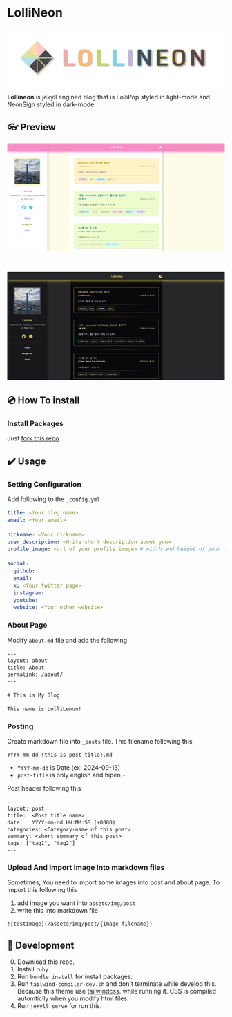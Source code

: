 # LolliNeon

![logo](./readme-assets/logo.png)

**Lollineon** is jekyll engined blog that is LolliPop styled in light-mode and NeonSign styled in dark-mode


## 👓 Preview

![light-mode](./readme-assets/light-mode.png)

<br >

![dark-mode](./readme-assets/dark-mode.png)


## 💿 How To install

### Install Packages

Just [fork this repo](https://github.com/recoma96/lollineon/fork).



## ✔️ Usage

### Setting Configuration

Add following to the `_config.yml`

```yaml
title: <Your blog name>
email: <Your email>

nickname: <Your nickname>
user_description: <Write short description about you>
profile_image: <url of your profile image> # width and height of your image must be same!

social:
  github:
  email:
  x: <Your twitter page>
  instagram:
  youtube:
  website: <Your other website>
```



### About Page

Modify `about.md` file and add the following

```
---
layout: about
title: About
permalink: /about/
---

# This is My Blog

This name is LolliLemon!

```


### Posting

Create markdown file into `_posts` file. This filename following this

```
YYYY-mm-dd-{this is post title}.md
```
* `YYYY-mm-dd` is Date (ex: 2024-09-13)
* `post-title` is only english and hipen `-`


Post header following this

```
---
layout: post
title:  <Post title name>
date:   YYYY-mm-dd HH:MM:SS (+0000)
categories: <Category-name of this post>
summary: <short summary of this post>
tags: ["tag1", "tag2"]
---
```


### Upload And Import Image Into markdown files

Sometimes, You need to import some images into post and about page. To import this following this

1. add image you want into `assets/img/post`
2. write this into markdown file
  ```
  ![testimage](/assets/img/post/{image filename})
  ```


## 🔧 Development

0. Download this repo.
1. Install `ruby`
2. Run `bundle install` for install packages.
3. Run `tailwind-compiler-dev.sh` and don't terminate while develop this. Because this theme use [tailwindcss](https://tailwindcss.com/). while running it. CSS is compiled automticlly when you modify html files.
3. Run `jekyll serve` for run this.
